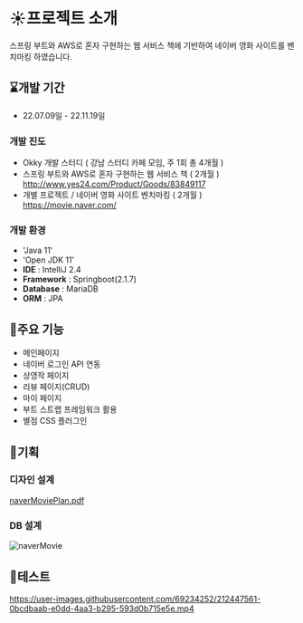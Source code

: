 # :sunny:프로젝트 소개
  스프링 부트와 AWS로 혼자 구현하는 웹 서비스 책에 기반하여
   네이버 영화 사이트를 벤치마킹 하였습니다.




## :hourglass:개발 기간 
 * 22.07.09일 - 22.11.19일


### 개발 진도 
 - Okky 개발 스터디 ( 강남 스터디 카페 모임, 주 1회 총 4개월 ) 
 - 스프링 부트와 AWS로 혼자 구현하는 웹 서비스 책 ( 2개월 ) <http://www.yes24.com/Product/Goods/83849117>
 - 개별 프로젝트 / 네이버 영화 사이트 벤치마킹 ( 2개월 ) <https://movie.naver.com/>

 
### 개발 환경
 - 'Java 11'
 - 'Open JDK 11'
 - **IDE** : IntelliJ 2.4
 - **Framework** : Springboot(2.1.7)
 - **Database** : MariaDB 
 - **ORM** : JPA 
 
 
 ## :hatched_chick:주요 기능
  - 메인페이지
  - 네이버 로그인 API 연동
  - 상영작 페이지
  - 리뷰 페이지(CRUD)
  - 마이 페이지
  - 부트 스트랩 프레임워크 활용
  - 별점 CSS 플러그인
 
 
 ## :green_book:기획
 
 
 ### 디자인 설계
  [naverMoviePlan.pdf](https://github.com/igbar91/freelec-springboot2-webservice/files/10416291/naverMoviePlan.pdf)
 
 ### DB 설계
 ![naverMovie](https://user-images.githubusercontent.com/69234252/212443669-18ebf572-f9cc-4b48-89b7-f7b9a44872f7.png)
 
 ## :fries:테스트
 https://user-images.githubusercontent.com/69234252/212447561-0bcdbaab-e0dd-4aa3-b295-593d0b715e5e.mp4
 
 
 
 
 
 
